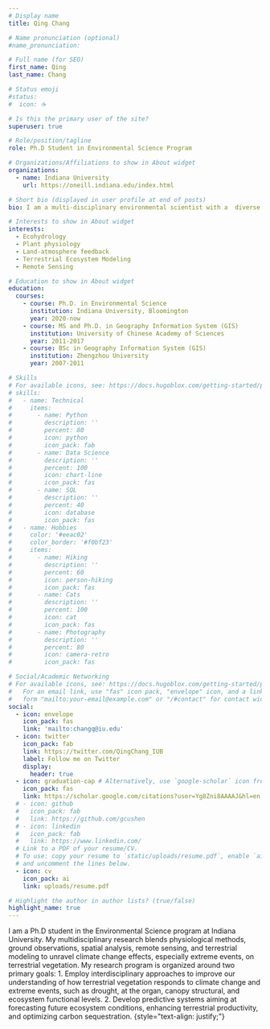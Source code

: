 ```yaml
---
# Display name
title: Qing Chang

# Name pronunciation (optional)
#name_pronunciation: 

# Full name (for SEO)
first_name: Qing
last_name: Chang

# Status emoji
#status:
#  icon: ☕️

# Is this the primary user of the site?
superuser: true

# Role/position/tagline
role: Ph.D Student in Environmental Science Program

# Organizations/Affiliations to show in About widget
organizations:
  - name: Indiana University
    url: https://oneill.indiana.edu/index.html

# Short bio (displayed in user profile at end of posts)
bio: I am a multi-disciplinary environmental scientist with a  diverse research and education background that spans several areas including Geography, Remote Sensing, Plant Biology, Ecohydrology, and Climate Change.

# Interests to show in About widget
interests:
  - Ecohydrology
  - Plant physiology
  - Land-atmosphere feedback
  - Terrestrial Ecosystem Modeling
  - Remote Sensing

# Education to show in About widget
education:
  courses:
    - course: Ph.D. in Environmental Science
      institution: Indiana University, Bloomington
      year: 2020-now
    - course: MS and Ph.D. in Geography Information System (GIS)
      institution: University of Chinese Academy of Sciences
      year: 2011-2017    
    - course: BSc in Geography Information System (GIS)
      institution: Zhengzhou University
      year: 2007-2011

# Skills
# For available icons, see: https://docs.hugoblox.com/getting-started/page-builder/#icons
# skills:
#   - name: Technical
#     items:
#       - name: Python
#         description: ''
#         percent: 80
#         icon: python
#         icon_pack: fab
#       - name: Data Science
#         description: ''
#         percent: 100
#         icon: chart-line
#         icon_pack: fas
#       - name: SQL
#         description: ''
#         percent: 40
#         icon: database
#         icon_pack: fas
#   - name: Hobbies
#     color: '#eeac02'
#     color_border: '#f0bf23'
#     items:
#       - name: Hiking
#         description: ''
#         percent: 60
#         icon: person-hiking
#         icon_pack: fas
#       - name: Cats
#         description: ''
#         percent: 100
#         icon: cat
#         icon_pack: fas
#       - name: Photography
#         description: ''
#         percent: 80
#         icon: camera-retro
#         icon_pack: fas

# Social/Academic Networking
# For available icons, see: https://docs.hugoblox.com/getting-started/page-builder/#icons
#   For an email link, use "fas" icon pack, "envelope" icon, and a link in the
#   form "mailto:your-email@example.com" or "/#contact" for contact widget.
social:
  - icon: envelope
    icon_pack: fas
    link: 'mailto:changq@iu.edu'
  - icon: twitter
    icon_pack: fab
    link: https://twitter.com/QingChang_IUB
    label: Follow me on Twitter
    display:
      header: true
  - icon: graduation-cap # Alternatively, use `google-scholar` icon from `ai` icon pack
    icon_pack: fas
    link: https://scholar.google.com/citations?user=Yg8Zni8AAAAJ&hl=en
  # - icon: github
  #   icon_pack: fab
  #   link: https://github.com/gcushen
  # - icon: linkedin
  #   icon_pack: fab
  #   link: https://www.linkedin.com/
  # Link to a PDF of your resume/CV.
  # To use: copy your resume to `static/uploads/resume.pdf`, enable `ai` icons in `params.yaml`,
  # and uncomment the lines below.
  - icon: cv
    icon_pack: ai
    link: uploads/resume.pdf

# Highlight the author in author lists? (true/false)
highlight_name: true
---
```


I am a Ph.D student in the Environmental Science program at Indiana University. My multidisciplinary research blends physiological methods, ground observations, spatial analysis, remote sensing, and terrestrial modeling to unravel climate change effects, especially extreme events, on terrestrial vegetation. My research program is organized around two primary goals: 1. Employ interdisciplinary approaches to improve our understanding of how terrestrial vegetation responds to climate change and extreme events, such as drought, at the organ, canopy structural, and ecosystem functional levels. 2. Develop predictive systems aiming at forecasting future ecosystem conditions, enhancing terrestrial productivity, and optimizing carbon sequestration.
{style="text-align: justify;"}
